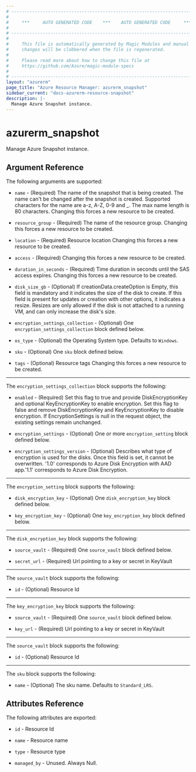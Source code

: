 ```yaml
---
# ----------------------------------------------------------------------------
#
#     ***     AUTO GENERATED CODE    ***    AUTO GENERATED CODE     ***
#
# ----------------------------------------------------------------------------
#
#     This file is automatically generated by Magic Modules and manual
#     changes will be clobbered when the file is regenerated.
#
#     Please read more about how to change this file at
#     https://github.com/Azure/magic-module-specs
#
# ----------------------------------------------------------------------------
layout: "azurerm"
page_title: "Azure Resource Manager: azurerm_snapshot"
sidebar_current: "docs-azurerm-resource-snapshot"
description: |-
  Manage Azure Snapshot instance.
---
```


# azurerm_snapshot

Manage Azure Snapshot instance.


## Argument Reference

The following arguments are supported:

* `name` - (Required) The name of the snapshot that is being created. The name can't be changed after the snapshot is created. Supported characters for the name are a-z, A-Z, 0-9 and _. The max name length is 80 characters. Changing this forces a new resource to be created.

* `resource_group` - (Required) The name of the resource group. Changing this forces a new resource to be created.

* `location` - (Required) Resource location Changing this forces a new resource to be created.

* `access` - (Required)  Changing this forces a new resource to be created.

* `duration_in_seconds` - (Required) Time duration in seconds until the SAS access expires. Changing this forces a new resource to be created.

* `disk_size_gb` - (Optional) If creationData.createOption is Empty, this field is mandatory and it indicates the size of the disk to create. If this field is present for updates or creation with other options, it indicates a resize. Resizes are only allowed if the disk is not attached to a running VM, and can only increase the disk's size.

* `encryption_settings_collection` - (Optional) One `encryption_settings_collection` block defined below.

* `os_type` - (Optional) the Operating System type. Defaults to `Windows`.

* `sku` - (Optional) One `sku` block defined below.

* `tags` - (Optional) Resource tags Changing this forces a new resource to be created.

---

The `encryption_settings_collection` block supports the following:

* `enabled` - (Required) Set this flag to true and provide DiskEncryptionKey and optional KeyEncryptionKey to enable encryption. Set this flag to false and remove DiskEncryptionKey and KeyEncryptionKey to disable encryption. If EncryptionSettings is null in the request object, the existing settings remain unchanged.

* `encryption_settings` - (Optional) One or more `encryption_setting` block defined below.

* `encryption_settings_version` - (Optional) Describes what type of encryption is used for the disks. Once this field is set, it cannot be overwritten. '1.0' corresponds to Azure Disk Encryption with AAD app.'1.1' corresponds to Azure Disk Encryption.


---

The `encryption_setting` block supports the following:

* `disk_encryption_key` - (Optional) One `disk_encryption_key` block defined below.

* `key_encryption_key` - (Optional) One `key_encryption_key` block defined below.


---

The `disk_encryption_key` block supports the following:

* `source_vault` - (Required) One `source_vault` block defined below.

* `secret_url` - (Required) Url pointing to a key or secret in KeyVault


---

The `source_vault` block supports the following:

* `id` - (Optional) Resource Id

---

The `key_encryption_key` block supports the following:

* `source_vault` - (Required) One `source_vault` block defined below.

* `key_url` - (Required) Url pointing to a key or secret in KeyVault


---

The `source_vault` block supports the following:

* `id` - (Optional) Resource Id

---

The `sku` block supports the following:

* `name` - (Optional) The sku name. Defaults to `Standard_LRS`.

## Attributes Reference

The following attributes are exported:

* `id` - Resource Id

* `name` - Resource name

* `type` - Resource type

* `managed_by` - Unused. Always Null.
